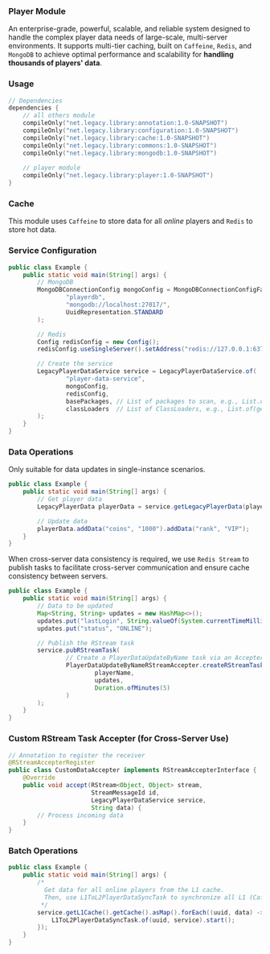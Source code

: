 ### Player Module

An enterprise-grade, powerful, scalable, and reliable system designed to handle the complex player data needs of
large-scale, multi-server environments. It supports multi-tier caching, built on `Caffeine`, `Redis`, and `MongoDB` to
achieve optimal performance and scalability for **handling thousands of players' data**.

### Usage

```kotlin
// Dependencies
dependencies {
    // all others module
    compileOnly("net.legacy.library:annotation:1.0-SNAPSHOT")
    compileOnly("net.legacy.library:configuration:1.0-SNAPSHOT")
    compileOnly("net.legacy.library:cache:1.0-SNAPSHOT")
    compileOnly("net.legacy.library:commons:1.0-SNAPSHOT")
    compileOnly("net.legacy.library:mongodb:1.0-SNAPSHOT")
    
    // player module
    compileOnly("net.legacy.library:player:1.0-SNAPSHOT")
}
```

### Cache

This module uses `Caffeine` to store data for all *online* players and `Redis` to store hot data.

### Service Configuration

```java
public class Example {
    public static void main(String[] args) {
        // MongoDB
        MongoDBConnectionConfig mongoConfig = MongoDBConnectionConfigFactory.create(
                "playerdb",
                "mongodb://localhost:27017/",
                UuidRepresentation.STANDARD
        );

        // Redis
        Config redisConfig = new Config();
        redisConfig.useSingleServer().setAddress("redis://127.0.0.1:6379");

        // Create the service
        LegacyPlayerDataService service = LegacyPlayerDataService.of(
                "player-data-service",
                mongoConfig,
                redisConfig,
                basePackages, // List of packages to scan, e.g., List.of("com.example.player")
                classLoaders  // List of ClassLoaders, e.g., List.of(getClassLoader())
        );
    }
}
```

### Data Operations

Only suitable for data updates in single-instance scenarios.

```java
public class Example {
    public static void main(String[] args) {
        // Get player data
        LegacyPlayerData playerData = service.getLegacyPlayerData(player.getUniqueId());

        // Update data
        playerData.addData("coins", "1000").addData("rank", "VIP");
    }
}
```

When cross-server data consistency is required, we use `Redis Stream` to publish tasks to facilitate cross-server
communication and ensure cache consistency between servers.

```java
public class Example {
    public static void main(String[] args) {
        // Data to be updated
        Map<String, String> updates = new HashMap<>();
        updates.put("lastLogin", String.valueOf(System.currentTimeMillis()));
        updates.put("status", "ONLINE");

        // Publish the RStream task
        service.pubRStreamTask(
                // Create a PlayerDataUpdateByName task via an Accepter
                PlayerDataUpdateByNameRStreamAccepter.createRStreamTask(
                        playerName,
                        updates,
                        Duration.ofMinutes(5)
                )
        );
    }
}
```

### Custom RStream Task Accepter (for Cross-Server Use)

```java
// Annotation to register the receiver
@RStreamAccepterRegister
public class CustomDataAccepter implements RStreamAccepterInterface {
    @Override
    public void accept(RStream<Object, Object> stream,
                       StreamMessageId id,
                       LegacyPlayerDataService service,
                       String data) {
        // Process incoming data
    }
}
```

### Batch Operations

```java
public class Example {
    public static void main(String[] args) {
        /*
          Get data for all online players from the L1 cache.
          Then, use L1ToL2PlayerDataSyncTask to synchronize all L1 (Caffeine) cache data to L2 (Redis).
         */
        service.getL1Cache().getCache().asMap().forEach((uuid, data) -> {
            L1ToL2PlayerDataSyncTask.of(uuid, service).start();
        });
    }
}
```
